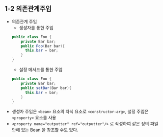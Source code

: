 ## 1-2 의존관계주입

- 의존관계 주입
    - 생성자를 통한 주입
    ```java
    public class Foo {
	    private Bar bar;
        public Foo(Bar bar){
          this.bar = bar;
        }
    }
    ```
    - 설정 메서드를 통한 주입
    ```java
    public class Foo {
        private Bar bar;
        public setBar(Bar bar){
          this.bar = bar;
        }
    }
    ```
- 생성자 주입은 `<bean>` 요소의 자식 요소로 `<constructor-arg>`, 설정 주입은 `<property>` 요소를 사용
- `<property name="outputter" ref="outputter"/>` 로 작성하여 같은 정의 파일 안에 있는 Bean 을 참조할 수도 있다.
    